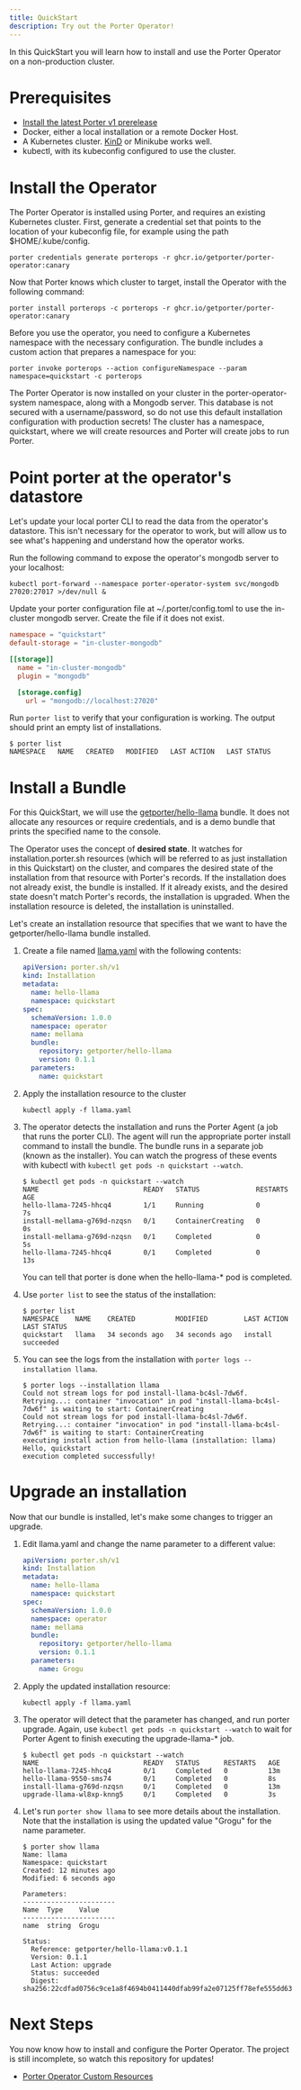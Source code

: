 ```yaml
---
title: QuickStart
description: Try out the Porter Operator!
---
```


In this QuickStart you will learn how to install and use the Porter Operator on a non-production cluster.

# Prerequisites

* [Install the latest Porter v1 prerelease][install-porter]
* Docker, either a local installation or a remote Docker Host.
* A Kubernetes cluster. [KinD] or Minikube works well.
* kubectl, with its kubeconfig configured to use the cluster.

# Install the Operator

The Porter Operator is installed using Porter, and requires an existing Kubernetes cluster.
First, generate a credential set that points to the location of your kubeconfig file, for example using the path $HOME/.kube/config.

```
porter credentials generate porterops -r ghcr.io/getporter/porter-operator:canary
```

Now that Porter knows which cluster to target, install the Operator with the following command:

```
porter install porterops -c porterops -r ghcr.io/getporter/porter-operator:canary
```

Before you use the operator, you need to configure a Kubernetes namespace with the necessary configuration.
The bundle includes a custom action that prepares a namespace for you:

```
porter invoke porterops --action configureNamespace --param namespace=quickstart -c porterops
```

The Porter Operator is now installed on your cluster in the porter-operator-system namespace, along with a Mongodb server.
This database is not secured with a username/password, so do not use this default installation configuration with production secrets!
The cluster has a namespace, quickstart, where we will create resources and Porter will create jobs to run Porter.

# Point porter at the operator's datastore

Let's update your local porter CLI to read the data from the operator's datastore.
This isn't necessary for the operator to work, but will allow us to see what's happening and understand how the operator works.

Run the following command to expose the operator's mongodb server to your localhost:
```
kubectl port-forward --namespace porter-operator-system svc/mongodb 27020:27017 >/dev/null &
```

Update your porter configuration file at ~/.porter/config.toml to use the in-cluster mongodb server.
Create the file if it does not exist.

```toml
namespace = "quickstart"
default-storage = "in-cluster-mongodb"

[[storage]]
  name = "in-cluster-mongodb"
  plugin = "mongodb"

  [storage.config]
    url = "mongodb://localhost:27020"
```

Run `porter list` to verify that your configuration is working.
The output should print an empty list of installations.

```
$ porter list
NAMESPACE   NAME   CREATED   MODIFIED   LAST ACTION   LAST STATUS
```

# Install a Bundle

For this QuickStart, we will use the [getporter/hello-llama] bundle. It does not allocate any resources or require credentials, and is a demo bundle that prints the specified name to the console.

The Operator uses the concept of **desired state**.
It watches for installation.porter.sh resources (which will be referred to as just installation in this Quickstart) on the cluster, and compares the desired state of the installation from that resource with Porter's records. If the installation does not already exist, the bundle is installed. If it already exists, and the desired state doesn't match Porter's records, the installation is upgraded. When the installation resource is deleted, the installation is uninstalled.

Let's create an installation resource that specifies that we want to have the getporter/hello-llama bundle installed.

1. Create a file named [llama.yaml](llama.yaml) with the following contents:
    
    ```yaml
    apiVersion: porter.sh/v1
    kind: Installation
    metadata:
      name: hello-llama
      namespace: quickstart
    spec:
      schemaVersion: 1.0.0
      namespace: operator
      name: mellama
      bundle:
        repository: getporter/hello-llama
        version: 0.1.1
      parameters:
        name: quickstart
    ```
1. Apply the installation resource to the cluster
   ```
   kubectl apply -f llama.yaml
   
   ```
1. The operator detects the installation and runs the Porter Agent (a job that runs the porter CLI). The agent will run the appropriate porter install command to install the bundle. The bundle runs in a separate job (known as the installer). You can watch the progress of these events with kubectl with `kubectl get pods -n quickstart --watch`.
   ```console
   $ kubectl get pods -n quickstart --watch
   NAME                          READY   STATUS              RESTARTS   AGE
   hello-llama-7245-hhcq4        1/1     Running             0          7s
   install-mellama-g769d-nzqsn   0/1     ContainerCreating   0          0s
   install-mellama-g769d-nzqsn   0/1     Completed           0          5s
   hello-llama-7245-hhcq4        0/1     Completed           0          13s
   ```
   
   You can tell that porter is done when the hello-llama-* pod is completed.
1. Use `porter list` to see the status of the installation:
   ```console
   $ porter list
   NAMESPACE    NAME    CREATED          MODIFIED         LAST ACTION   LAST STATUS
   quickstart   llama   34 seconds ago   34 seconds ago   install       succeeded
   ```
1. You can see the logs from the installation with `porter logs --installation llama`.
   ```
   $ porter logs --installation llama
   Could not stream logs for pod install-llama-bc4sl-7dw6f. Retrying...: container "invocation" in pod "install-llama-bc4sl-7dw6f" is waiting to start: ContainerCreating
   Could not stream logs for pod install-llama-bc4sl-7dw6f. Retrying...: container "invocation" in pod "install-llama-bc4sl-7dw6f" is waiting to start: ContainerCreating
   executing install action from hello-llama (installation: llama)
   Hello, quickstart
   execution completed successfully!
   ```

# Upgrade an installation

Now that our bundle is installed, let's make some changes to trigger an upgrade.

1. Edit llama.yaml and change the name parameter to a different value:
    ```yaml
    apiVersion: porter.sh/v1
    kind: Installation
    metadata:
      name: hello-llama
      namespace: quickstart
    spec:
      schemaVersion: 1.0.0
      namespace: operator
      name: mellama
      bundle:
        repository: getporter/hello-llama
        version: 0.1.1
      parameters:
        name: Grogu
    ```
1. Apply the updated installation resource:
   ```
   kubectl apply -f llama.yaml
   ```
1. The operator will detect that the parameter has changed, and run porter upgrade.
   Again, use `kubectl get pods -n quickstart --watch` to wait for Porter Agent to finish executing the upgrade-llama-* job.
   ```console
   $ kubectl get pods -n quickstart --watch
   NAME                          READY   STATUS      RESTARTS   AGE
   hello-llama-7245-hhcq4        0/1     Completed   0          13m
   hello-llama-9550-sms74        0/1     Completed   0          8s
   install-llama-g769d-nzqsn     0/1     Completed   0          13m
   upgrade-llama-wl8xp-knng5     0/1     Completed   0          3s
   ```
1. Let's run `porter show llama` to see more details about the installation.
   Note that the installation is using the updated value "Grogu" for the name parameter.
   ```console
   $ porter show llama
   Name: llama
   Namespace: quickstart
   Created: 12 minutes ago
   Modified: 6 seconds ago
   
   Parameters:
   -----------------------
   Name  Type    Value
   -----------------------
   name  string  Grogu
   
   Status:
     Reference: getporter/hello-llama:v0.1.1
     Version: 0.1.1
     Last Action: upgrade
     Status: succeeded
     Digest: sha256:22cdfad0756c9ce1a8f4694b0411440dfab99fa2e07125ff78efe555dd63d73e
   ```

# Next Steps

You now know how to install and configure the Porter Operator. The project is still incomplete, so watch this repository for updates!

* [Porter Operator Custom Resources](/docs/content/resources.md)

[install-porter]: https://github.com/getporter/porter/releases/tag/v1.0.0-alpha.4
[KinD]: https://kind.sigs.k8s.io/docs/user/quick-start/#installation
[Minikube]: https://minikube.sigs.k8s.io/docs/start/
[getporter/hello-llama]: https://hub.docker.com/r/getporter/hello-llama
